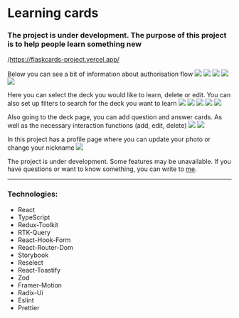 # Learning cards

### The project is under development. The purpose of this project is to help people learn something new

/https://flaskcards-project.vercel.app/

Below you can see a bit of information about authorisation flow
![](src/assets/images/signInPage.png)
![](src/assets/images/signUpPage.png)
![](src/assets/images/forgotPasswordPage.png)
![](src/assets/images/checkEmailPage.png)
![](src/assets/images/createNewPasswordPage.png)

Here you can select the deck you would like to learn, delete or edit. You can also set up filters to search for the deck you want to learn
![](src/assets/images/mainPage.png)
![](src/assets/images/addDeck.png)
![](src/assets/images/deleteDeck.png)
![](src/assets/images/learnPageFirst.png)
![](src/assets/images/learnPageSecond.png)

Also going to the deck page, you can add question and answer cards. As well as the necessary interaction functions (add, edit, delete)
![](src/assets/images/deckPage.png)
![](src/assets/images/addNewCard.png)

In this project has a profile page where you can update your photo or change your nickname
![](src/assets/images/personalInfoPage.png)

The project is under development. Some features may be unavailable.
If you have questions or want to know something, you can write to [me](https://www.linkedin.com/in/aleksandr-avizha/).

---

### Technologies:

- React
- TypeScript
- Redux-Toolkit
- RTK-Query
- React-Hook-Form
- React-Router-Dom
- Storybook
- Reselect
- React-Toastify
- Zod
- Framer-Motion
- Radix-Ui
- Eslint
- Prettier
